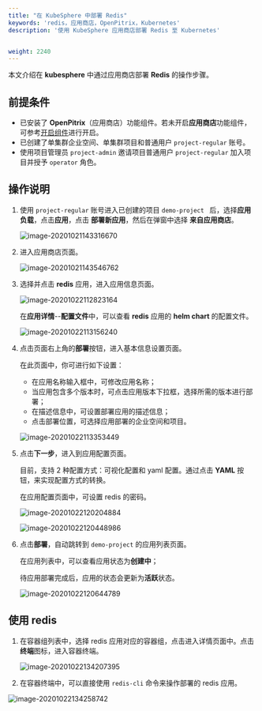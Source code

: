 ```yaml
---
title: "在 KubeSphere 中部署 Redis"
keywords: 'redis，应用商店，OpenPitrix，Kubernetes'
description: '使用 KubeSphere 应用商店部署 Redis 至 Kubernetes'


weight: 2240
---
```


本文介绍在 **kubesphere** 中通过应用商店部署 **Redis** 的操作步骤。

## 前提条件

- 已安装了 **OpenPitrix**（应用商店）功能组件。若未开启**应用商店**功能组件，可参考[开启组件](https://kubesphere.io/docs/pluggable-components/app-store/)进行开启。
- 已创建了单集群企业空间、单集群项目和普通用户 `project-regular` 账号。
- 使用项目管理员 `project-admin` 邀请项目普通用户 `project-regular` 加入项目并授予 `operator` 角色。

## 操作说明

1. 使用 `project-regular` 账号进入已创建的项目 `demo-project ` 后，选择**应用负载**，点击**应用**，点击 **部署新应用**，然后在弹窗中选择 **来自应用商店**。

   ![image-20201021143316670](https://sh1a.qingstor.com/ks-website-image/pic/image-20201021143316670.png)

2. 进入应用商店页面。

   ![image-20201021143546762](https://sh1a.qingstor.com/ks-website-image/pic/image-20201021143546762.png)

3. 选择并点击 **redis** 应用，进入应用信息页面。

   ![image-20201022112823164](https://sh1a.qingstor.com/ks-website-image/pic/image-20201022112823164.png)

   在**应用详情**--**配置文件**中，可以查看 **redis** 应用的 **helm chart** 的配置文件。

   ![image-20201022113156240](https://sh1a.qingstor.com/ks-website-image/pic/image-20201022113156240.png)

4. 点击页面右上角的**部署**按钮，进入基本信息设置页面。

   在此页面中，你可进行如下设置：

   - 在应用名称输入框中，可修改应用名称；
   - 当应用包含多个版本时，可点击应用版本下拉框，选择所需的版本进行部署；
   - 在描述信息中，可设置部署应用的描述信息；
   - 点击部署位置，可选择应用部署的企业空间和项目。

   ![image-20201022113353449](https://sh1a.qingstor.com/ks-website-image/pic/image-20201022113353449.png)

5. 点击**下一步**，进入到应用配置页面。

   目前，支持 2 种配置方式：可视化配置和 yaml 配置。通过点击 **YAML** 按钮，来实现配置方式的转换。

   在应用配置页面中，可设置 redis 的密码。

   ![image-20201022120204884](https://sh1a.qingstor.com/ks-website-image/pic/image-20201022120204884.png)

   ![image-20201022120448986](https://sh1a.qingstor.com/ks-website-image/pic/image-20201022120448986.png)

6. 点击**部署**，自动跳转到 `demo-project` 的应用列表页面。

   在应用列表中，可以查看应用状态为**创建中**；

   待应用部署完成后，应用的状态会更新为**活跃**状态。

   ![image-20201022120644789](https://sh1a.qingstor.com/ks-website-image/pic/image-20201022120644789.png)

## 使用 redis

1. 在容器组列表中，选择 redis 应用对应的容器组，点击进入详情页面中。点击**终端**图标，进入容器终端。

   ![image-20201022134207395](https://sh1a.qingstor.com/ks-website-image/pic/image-20201022134207395.png)

2. 在容器终端中，可以直接使用 `redis-cli` 命令来操作部署的 redis 应用。

![image-20201022134258742](https://sh1a.qingstor.com/ks-website-image/pic/image-20201022134258742.png)